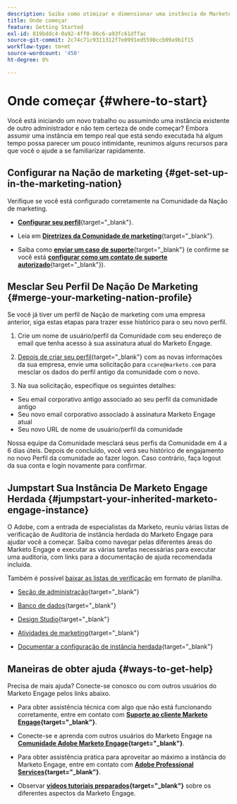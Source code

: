 ```yaml
---
description: Saiba como otimizar e dimensionar uma instância de Marketo Engage existente herdada. Siga a lista de verificação para auditar as configurações do administrador e manter a higiene do banco de dados.
title: Onde começar
feature: Getting Started
exl-id: 819bddc4-0a92-4ff0-86c6-a93fc61dffac
source-git-commit: 2c74c71c9311312f7e0991ed5598ccb09a9b1f15
workflow-type: tm+mt
source-wordcount: '450'
ht-degree: 0%

---
```


# Onde começar {#where-to-start}

Você está iniciando um novo trabalho ou assumindo uma instância existente de outro administrador e não tem certeza de onde começar? Embora assumir uma instância em tempo real que está sendo executada há algum tempo possa parecer um pouco intimidante, reunimos alguns recursos para que você o ajude a se familiarizar rapidamente.

## Configurar na Nação de marketing {#get-set-up-in-the-marketing-nation}

Verifique se você está configurado corretamente na Comunidade da Nação de marketing.

* [**Configurar seu perfil**](https://nation.marketo.com/){target="_blank"}.

* Leia em [**Diretrizes da Comunidade de marketing**](https://nation.marketo.com/t5/community-guidelines/ct-p/community-guidelines){target="_blank"}.

* Saiba como [**enviar um caso de suporte**](https://nation.marketo.com/t5/Knowledgebase/Submitting-a-Support-Case-to-Marketo-Support/ta-p/252201){target="_blank"} (e confirme se você está [**configurar como um contato de suporte autorizado**](https://nation.marketo.com/t5/Knowledgebase/Managing-Authorized-Support-Contacts/ta-p/254341){target="_blank"}).

## Mesclar Seu Perfil De Nação De Marketing {#merge-your-marketing-nation-profile}

Se você já tiver um perfil de Nação de marketing com uma empresa anterior, siga estas etapas para trazer esse histórico para o seu novo perfil.

1. Crie um nome de usuário/perfil da Comunidade com seu endereço de email que tenha acesso à sua assinatura atual do Marketo Engage.

1. [Depois de criar seu perfil](https://nation.marketo.com/){target="_blank"} com as novas informações da sua empresa, envie uma solicitação para `ccare@marketo.com` para mesclar os dados do perfil antigo da comunidade com o novo.

1. Na sua solicitação, especifique os seguintes detalhes:

* Seu email corporativo antigo associado ao seu perfil da comunidade antigo
* Seu novo email corporativo associado à assinatura Marketo Engage atual
* Seu novo URL de nome de usuário/perfil da comunidade

Nossa equipe da Comunidade mesclará seus perfis da Comunidade em 4 a 6 dias úteis. Depois de concluído, você verá seu histórico de engajamento no novo Perfil da comunidade ao fazer logon. Caso contrário, faça logout da sua conta e login novamente para confirmar.

## Jumpstart Sua Instância De Marketo Engage Herdada  {#jumpstart-your-inherited-marketo-engage-instance}

O Adobe, com a entrada de especialistas da Marketo, reuniu várias listas de verificação de Auditoria de instância herdada do Marketo Engage para ajudar você a começar. Saiba como navegar pelas diferentes áreas do Marketo Engage e executar as várias tarefas necessárias para executar uma auditoria, com links para a documentação de ajuda recomendada incluída.

Também é possível [baixar as listas de verificação](/help/marketo/getting-started/inheriting-a-marketo-engage-instance/assets/adobe-marketo-engage-inherited-instance-admin-checklist.xlsx) em formato de planilha.

* [Seção de administração](/help/marketo/getting-started/inheriting-a-marketo-engage-instance/admin-section-checklist.md){target="_blank"}

* [Banco de dados](/help/marketo/getting-started/inheriting-a-marketo-engage-instance/database-checklist.md){target="_blank"}

* [Design Studio](/help/marketo/getting-started/inheriting-a-marketo-engage-instance/design-studio-checklist.md){target="_blank"}

* [Atividades de marketing](/help/marketo/getting-started/inheriting-a-marketo-engage-instance/marketing-activities-checklist.md){target="_blank"}

* [Documentar a configuração de instância herdada](/help/marketo/getting-started/inheriting-a-marketo-engage-instance/document-your-setup.md){target="_blank"}

## Maneiras de obter ajuda {#ways-to-get-help}

Precisa de mais ajuda? Conecte-se conosco ou com outros usuários do Marketo Engage pelos links abaixo.

* Para obter assistência técnica com algo que não está funcionando corretamente, entre em contato com **[Suporte ao cliente Marketo Engage](https://nation.marketo.com/t5/Support/ct-p/Support){target="_blank"}**.

* Conecte-se e aprenda com outros usuários do Marketo Engage na **[Comunidade Adobe Marketo Engage](https://nation.marketo.com/){target="_blank"}**.

* Para obter assistência prática para aproveitar ao máximo a instância do Marketo Engage, entre em contato com **[Adobe Professional Services](https://business.adobe.com/products/marketo/services-support.html){target="_blank"}**.

* Observar **[vídeos tutoriais preparados](https://experienceleague.adobe.com/docs/marketo-learn/tutorials/overview.html){target="_blank"}** sobre os diferentes aspectos da Marketo Engage.
